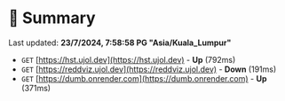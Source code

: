 # 📖 Summary
Last updated: **23/7/2024, 7:58:58 PG "Asia/Kuala_Lumpur"**

- `GET` [https://hst.ujol.dev](https://hst.ujol.dev) - **Up** (792ms)
- `GET` [https://reddviz.ujol.dev](https://reddviz.ujol.dev) - **Down** (191ms)
- `GET` [https://dumb.onrender.com](https://dumb.onrender.com) - **Up** (371ms)
